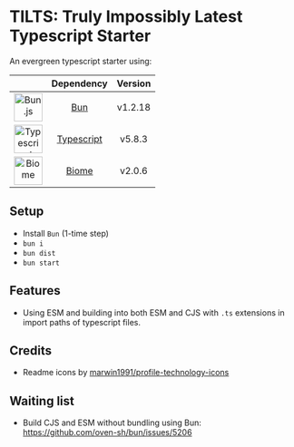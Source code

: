 # TILTS: Truly Impossibly Latest Typescript Starter

An evergreen typescript starter using:

| | Dependency | Version|
| :--: | :--: | :--: |
| <img alt="Bun.js" title="Bun.js" height="50" width="50" src="https://github.com/marwin1991/profile-technology-icons/assets/136815194/7e9599e9-0570-4bb6-b17f-676ed589912f"/> | [Bun](https://bun.sh) | v1.2.18 |
| <img alt="Typescript" title="Typescript" height="50" width="50" src="https://user-images.githubusercontent.com/25181517/183890598-19a0ac2d-e88a-4005-a8df-1ee36782fde1.png"/> | [Typescript](https://www.typescriptlang.org) | v5.8.3 |
| <img alt="Biome" title="Biome" height="50" width="50" src="https://embed.zenn.studio/api/optimize-og-image/fc473601866af274a8c1/https%3A%2F%2Fbiomejs.gallerycdn.vsassets.io%2Fextensions%2Fbiomejs%2Fbiome%2F2024.10.131712%2F1728839567274%2FMicrosoft.VisualStudio.Services.Icons.Default"/> | [Biome](https://biomejs.dev) | v2.0.6 |


## Setup

- Install `Bun` (1-time step)
- `bun i`
- `bun dist`
- `bun start`

## Features

- Using ESM and building into both ESM and CJS with `.ts` extensions in import paths of typescript files.

## Credits

- Readme icons by [marwin1991/profile-technology-icons](https://github.com/marwin1991/profile-technology-icons/tree/main)

## Waiting list

- Build CJS and ESM without bundling using Bun: https://github.com/oven-sh/bun/issues/5206
